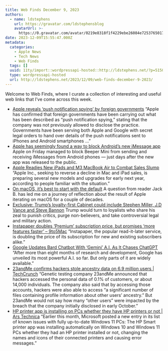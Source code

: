 ```yaml
---
title: Web Finds December 9, 2023
authors:
  - name: ldstephens
    url: https://gravatar.com/ldstephensblog
    avatarUrl: >-
      https://0.gravatar.com/avatar/0219e8318f1f4229ebe26084e7253765017f43ca0c631be37dc6d0b8ad6e40a4?s=96&d=identicon&r=G
date: 2023-12-09T15:55:47.000Z
metadata:
  categories:
    - Apple News
    - Tech News
    - Web Finds
  tags: []
  uuid: 11ty/import::wordpressapi-hosted::http://ldstephens.net/?p=5150
  type: wordpressapi-hosted
  url: http://ldstephens.net/2023/12/09/web-finds-december-9-2023/
---
```


Welcome to Web Finds, where I curate a collection of interesting and useful web links that I’ve come across this week.

- [Apple reveals ‘push notification spying’ by foreign governments](https://9to5mac.com/2023/12/06/push-notification-spying/) “Apple has confirmed that foreign governments have been carrying out what has been described as “push notification spying,” stating that the company was not previously allowed to disclose the practice. Governments have been serving both Apple and Google with secret legal orders to hand over details of the push notifications sent to iPhones and Android smartphones …”
- [Apple has seemingly found a way to block Android’s new iMessage app](https://www.theverge.com/2023/12/8/23994089/apple-beeper-mini-android-blocked-imessage-app) Apple on Friday managed to block Beeper Mini from sending and receiving iMessages from Android phones — just days after the new app was released to the public.
- ​[Apple Readies New iPads and M3 MacBook Air to Combat Sales Slump](https://www.bloomberg.com/news/articles/2023-12-06/apple-prepares-m3-macbook-air-and-revamped-ipad-pro-for-early-next-year) “Apple Inc., seeking to reverse a decline in Mac and iPad sales, is preparing several new models and upgrades for early next year, according to people familiar with the situation.”
- [On macOS, it’s best to start with the default](https://sixcolors.com/post/2023/12/on-macos-its-best-to-start-with-the-default/) A question from reader Jack B. has led me on a journey of reflection about the result of Apple iterating on macOS for a couple of decades.
- [Exclusive: Trump’s loyalty-first Cabinet could include Stephen Miller, J.D Vance and Steve Bannon](https://www.axios.com/2023/12/07/trump-loyalty-cabinet-2025-carlson-miller-bannon) Trump would turn to loyalists who share his zeal to punish critics, purge non-believers, and take controversial legal and military action.
- [Instapaper doubles ‘Premium’ subscription price, but promises ‘more features faster’ – 9to5Mac](https://9to5mac.com/2023/12/05/instapaper-price-increase-new-features/) “Instapaper, the popular read-it-later service, is doubling the price of its subscription for new and existing subscribers alike.”
- ​[Google Updates Bard Chatbot With ‘Gemini’ A.I. As It Chases ChatGPT](https://www.nytimes.com/2023/12/06/technology/google-ai-bard-chatbot-gemini.html) “After more than eight months of research and development, Google has unveiled its most powerful A.I. so far. But only parts of it are widely available.”
- [23andMe confirms hackers stole ancestry data on 6.9 million users | TechCrunch](https://techcrunch.com/2023/12/04/23andme-confirms-hackers-stole-ancestry-data-on-6-9-million-users/) “Genetic testing company 23andMe announced that hackers accessed the personal data of 0.1% of customers, or about 14,000 individuals. The company also said that by accessing those accounts, hackers were also able to access “a significant number of files containing profile information about other users’ ancestry.” But 23andMe would not say how many “other users” were impacted by the breach that the company initially disclosed in early October.”
- [HP printer app is installing on PCs whether they have HP printers or not | Ars Technica](https://arstechnica.com/gadgets/2023/12/hp-printer-app-is-installing-on-pcs-whether-they-have-hp-printers-or-not/) “Earlier this month, Microsoft posted a new entry in its list of known issues with fully up-to-date Windows 11 PCs: The HP Smart printer app was installing automatically on Windows 10 and Windows 11 PCs whether they had an HP printer installed or not, changing the names and icons of their connected printers and causing error messages.”
